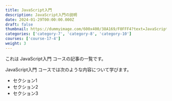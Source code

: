 ```yaml
---
title: JavaScript入門
description: JavaScript入門の説明
date: 2024-01-29T00:00:00.000Z
draft: false
thumbnail: https://dummyimage.com/600x400/38A169/F0FFF4?text=JavaScript%E5%85%A5%E9%96%80
categories: ['category-7', 'category-8', 'category-10']
courses: ['course-17-4']
weight: 3
---
```


これは JavaScript入門 コースの記事の一覧です。

  JavaScript入門 コースでは次のような内容について学びます。

  - セクション1
  - セクション2
  - セクション3